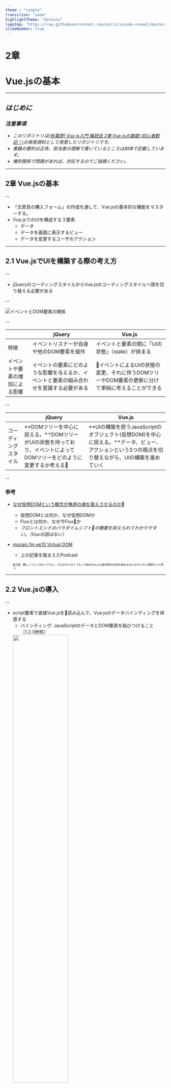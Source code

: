 ```yaml
---
theme : "simple"
transition: "zoom"
highlightTheme: "darkula"
logoImg: "https://raw.githubusercontent.com/evilz/vscode-reveal/master/images/logo-v2.png"
slideNumber: true
---
```


# 2章
# Vue.jsの基本

---

## *はじめに*

### *注意事項*

- *このリポジトリは[[秋葉原] Vue.js入門 輪読会 2章 Vue.jsの基礎 (初心者歓迎！)](https://weeyble-js.connpass.com/event/131771/)の発表資料として用意したリポジトリです。*
- *書籍の要約は正体、担当者の理解で書いているところは斜体で記載しています。*
- *権利関係で問題があれば、対応するのでご指摘ください。*

---

## 2章 Vue.jsの基本

--

- 「文房具の購入フォーム」の作成を通して、Vue.jsの基本的な機能をマスターする。
- Vue.jsでのUIを構成する３要素
  + データ
  + データを画面に表示するビュー
  + データを変更するユーザのアクション

---

## 2.1 Vue.jsでUIを構築する際の考え方

--

- jQueryのコーディングスタイルからVue.jsのコーディングスタイルへ頭を切り替える必要がある

--

![イベントとDOM要素の関係](fig/fig_2.1.jpeg)

--

||jQuery|Vue.js|
|---|---|---|
|特徴|イベントリスナーが自身や他のDOM要素を操作|イベントと要素の間に「UIの状態」（state）が挟まる|
|イベントや要素の増加による影響|イベントの要素にどのような影響を与えるか、イベントと要素の組み合わせを意識する必要がある|イベントによるUIの状態の変更、それに伴うDOMツリーやDOM要素の更新に分けて単純に考えることができる|

--

||jQuery|Vue.js|
|---|---|---|
|コーディングスタイル|**DOMツリーを中心に捉える。**DOMツリーがUIの状態を持っており、イベントによってDOMツリーをどのように変更するか考える|**UIの構築を担うJavaScriptのオブジェクト(仮想DOM)を中心に捉える。**データ、ビュー、アクションという3つの視点を切り替えながら、UIの構築を進めていく|

--

### 参考

- [なぜ仮想DOMという概念が俺達の魂を震えさせるのか](https://qiita.com/mizchi/items/4d25bc26def1719d52e6)
  + 仮想DOMとは何か、なぜ仮想DOMか
  + Fluxとは何か、なぜ今Fluxか
  + *フロントエンドのパラダイムシフトの概要を抑えられてわかりやすい。（Vueの話はない）*
- [mozaic.fm ep13 Virtual DOM](https://mozaic.fm/episodes/13/virtual-dom.html)
  + 上の記事を踏まえたPodcast

  <span style="font-size: 60%">*正直、難しくてよく分かってない。ただ分からなくてもこの後のVue.jsの基本部分を読み進める分にはそんなに問題ないと思う*</span>


---

## 2.2 Vue.jsの導入

--

- script要素で直接Vue.jsを読み込んで、Vue.jsのデータバインディングを体感する
  + バインディング: JavaScriptのデータとDOM要素を結びつけること（1.2.3参照）  
  <img src="fig/fig_2.2.png" style="width:60%;"/>
- [サンプルコード](https://github.com/yasugahira0810/Vue.js_chapter2/blob/master/2.2.html), [デモ](2.2.html)

--

### Column Vue.jsの高度な環境構築

- 本章はVue.jsの基本機能の利用のみなので、script要素でライブラリを直接読み込む簡易な開発方法を用いた。
- SPAなど複数ファイルで構成されるアプリを開発する場合は、webpackなどのバンドルツールを利用すべき。
- Vue CLIを用いると高度な環境を比較的簡単に構築できる。Vue CLIは6章で紹介する。

---

## 2.3 Vueオブジェクト

--

- Vue.jsのファイルを読み込むとグローバル変数Vueが定義される
- グローバル変数Vueは複数の役割を持ったオブジェクト
  + Vueインスタンスを生成する**コンストラクタ**  
    => 2.3.1で説明
  + Vue.jsのAPIを束ねる名前空間（**モジュール**）  
    => 2.3.2で説明

--

### 2.3.1 コンストラクタ

- JSではコンストラクタはオブジェクトを生成するための関数
- 通常の関数呼び出しと異なりnew演算子を使う
- 生成されたオブジェクトが**Vueインスタンス**
- DOMにマウントすることでVueの機能が使える
<img src="fig/fig_2.2.png" style="width:60%;"/>

--

- Vueインスタンスの生成例（2.2からの再掲）
```js
        new Vue({
            el: '#app',
            data: {
                message: 'こんにちは!'
            }
        });
```

- 「el」や「data」はコンストラクタの引数で、オプションオブジェクトという
- オプションオブジェクトの内容によってVueインスタンスやUIの挙動が決まる
- 本節で主要なオプションを扱う（次スライド）

--

|オプション名|内容|紹介箇所|
|------|------|------|
|data|UIの状態・データ|2.5|
|el|VueインスタンスをマウントするDOM要素|2.4|
|filters|データを文字列と整形する|2.7|
|methods|イベント発生時などの振舞い|2.10|
|computed|データから派生した算出値　（算出プロパティ）|2.8|

- <span style="font-size: 60%">*オプション名がこの後「elプロパティ」のように言い換えられるので注意*</span>
- <span style="font-size: 60%">*JSの文法的にはオプション, Vue.jsの擁護的にはプロパティというイメージと思う*</span>

--

- *[2.11のVueインスタンスの定義](https://github.com/yasugahira0810/Vue.js_chapter2/blob/master/2.11.html)は全部使ってるので覗いてみよう！*

--

### Vueインスタンスを変数に代入する理由は？

- 本節では説明の都合上変数に代入しているが、代入せずに用いることも可能
- 実際の開発では、複数のVueインスタンスがコミュニケーションする際に変数に代入する
- *SNSの例はよくわからないので説明省略。気にしなくていいと思う。*
- サンプルの変数名vmはMVVMパターンのViewModelが由来

--

### Column MVVMパターン

- ソフトウェアアーキテクチャパターンの一種
  + M: ビジネスロジックや内部の処理を担うModel
  + V: レイアウトや見た目を担うView
  + VM: View向けの状態の管理を担うViewModel
- 本書では詳細な解説はしない

--

### 2.3.2 コンポーネント

- Vue.jsでも先ほどのVueインスタンスを分割できる
  + プログラミングにおいて関数を適切な粒度・役割で分割するのと同様
- この分割単位を**コンポーネント**と呼ぶ
  + Vueオブジェクトのcomponentメソッドでアプリ全体で使うコンポーネントを登録可能
  + Vueインスタンス生成時のオプションのcomponentsプロパティで、そのVueインスタンスのスコープだけで利用できるコンポーネントを登録可能（*意味がわからないよ。。。*）
  + 次章で説明（*だそうなので、気にせず進もう*）

---

## 2.4 Vueインスタンスのマウント

--

- Vue.jsの処理は、2.3で説明したVueインスタンスをDOM要素にマウントするところから始まる
  + マウント: 既存のDOM要素をVue.jsが生成するDOM要素で置き換えること

<img src="fig/fig_2.2.png" style="width:60%;"/>

--

- 本節では2通りのDOM要素の指定方法を紹介
  + 2.4.1 インスタンス生成時にelプロパティで与える方法
  + 2.4.2 $mountメソッドを呼び出して後から指定する方法


--

### 2.4.1 Vueインスタンスの適用（el）

- オプションオブジェクトのelプロパティで指定したDOM要素がマウント対象になる
- elプロパティにはDOM要素のオブジェクトかCSSセレクタの文字列を指定できる
- マウントするとマウントした要素とその子孫が置き換えられる
- 従ってVue.jsの機能はマウントする要素とその子孫でのみ有効になる

--

- 前提: elプロパティで#appが指定されている
<img src="fig/fig_2.4.png" style="width:60%;"/>
- *また[2.11のサンプル](https://github.com/yasugahira0810/Vue.js_chapter2/blob/master/2.11.html)見て感覚を掴もう！*

--

### 2.4.2 メソッドによるマウント（$mountメソッド）

- Vueインスタンス生成時にelプロパティを定義せずとも、$mountメソッドでマウントができる
- マウント対象のDOM要素がUI操作や通信などで遅延的に追加される場合に使う

--

### Column Vue.jsを既存アプリケーションに導入する

- 既存アプリへの導入時もDOM要素を作成してマウントするところは同じ
- 既存アプリのテンプレートエンジンによっては、Vue.jsのシンタックスシュガー（@click, :disabled など）が使えないので、その場合は正式な書き方で記述する

---

## 2.5 UIのデータ定義（data）

--

### dataプロパティ

- UIの状態となるデータのオブジェクトを指定
- Vue.jsのリアクティブシステムに乗る（1.5.2参照）
- dataにはオブジェクトか関数を渡せる。渡したオブジェクトはテンプレートから参照できる
- [サンプルコード](https://github.com/yasugahira0810/Vue.js_chapter2/blob/master/2.5.html), [デモ](2.5.html)

--

### *ちょっと寄り道　JSFiddleのこと*

- *書籍に載っている<https://jsfiddle.net/kitak/ufzsw5jL>にアクセスすると、何もないやんけ！という気持ちになる(土台のページとのことだけど）*
- *いじっていて気づいたが、JSFiddleは保存すると元のURLの後に保存回数のリソースが切られるらしい*
- *<https://jsfiddle.net/kitak/ufzsw5jL/4>にアクセスすると2.5節のサンプルが見れるので、手っ取り早く触りたい人はアクセスしてみよう*

--

### 2.5.1 Vueインスタンスの確認

- 先ほどのサンプルを使って、Vueインスタンスがどうなっているか確認する
- Vueインスタンスはブラウザの開発者ツールで確認する
- Google ChromeならChrome DevToolsのConsoleに「console.log(vm)」と打ち込む

--

<img src="fig/fig_2.5_1.png" style="width:55%;"/>

<span style="font-size: 60%">*出力結果。最初は「items: (...)」みたいに閉じているけど、クリックすれば開く*</span>

--


### DevToolsでわかる2つのこと❶

- $elからVueインスタンスをマウントしたDOM要素にアクセスできる
<center><img src="fig/fig_2.5_2.png" style="width:70%;"/></center>
- <span style="font-size: 60%">*左がコード、右がVueインスタンス。確かにpタグらしきものがある*</span>
- <span style="font-size: 60%">*$始まりのプロパティやメソッドはVue.jsが提供。_始まりはVue.jsが内部利用*</span>

--

### DevToolsでわかる2つのこと❷

- dataに与えたキー名（ここではitems）がVueインスタンスの直下でプロパティとして公開されている
<center><img src="fig/fig_2.5_3.png" style="width:100%;"/></center>
- <span style="font-size: 60%">*console.log(vm.items)でitemsの内容を取得できる。console.log(vm.data.items)はエラー*</span>

--

### 2.5.2 データの変更を検知する

- Vue.jsでは、データの変更を検知して自動で画面を更新するため、データの代入と参照は監視される
- 先ほどの例で言えば、itemsの値を更新すると、それがトリガーとなってビューの再描画・DOM要素の更新が行われる
- **これがVue.jsのリアクティブシステムの力だ!**(ﾄﾞﾔｧ)

--

### データ変更の例

<center><img src="fig/fig_2.5_4.png" style="width:100%;"/></center>
- <span style="font-size: 60%">*左が変更前、右が変更後。vm.items[0].name="万年筆"」と打ってターン！とすればDOM要素も書き換わる*</span>

--

### $watchによる監視

- $watchメソッドは、Vueインスタンスの変更を検知してそれを元に動作する
- $watchメソッド
  + 第一引数：監視対象の値を返す関数
  + 第二引数：値が変わった場合に呼ばれるコールバック関数

--

### サンプル使ってやってみよう

```js
vm.$watch(function () {
  //鉛筆の個数
  return this.items[0].quantity
}, function (quantity) {
  //このコールバックは、鉛筆の購入個数が変更されたら呼ばれます
  console.log(quantity)
  this.items[0].name="へ〜い！" + this.items[0].name + quantity + "本、ご注文いただきました〜。喜んで〜"
})
```
- DevToolsのConsoleにthis.items[0].quantity=100やvm.items[0].quantity=100と打ってみよう！

---

## 2.6 テンプレート構文

--

### テンプレート？

- VueインスタンスのデータからDOMを作る**手段**
- 両者を宣言的に定義する（データバインディング）
<center><img src="fig/fig_2.2.png" style="width:60%;"/></center>
- <span style="font-size: 60%">*2章は右側から順に説明してきた。本節はデータからDOMを構築する手段の説明*</span>

--

### テンプレート構文で重要な概念

- Mustache記法によるデータの展開
  + HTMLのテキストコンテンツへのデータ展開で用いる
  + {{と}}の間にデータや式を記述する
- ディレクティブによるHTML要素の拡張
  + HTMLの属性を用いて独自の拡張を行うために用いる
  + 名前がv-で始まる
  + 2.9節で解説

--

### 2.6.1 テキストへの展開

- VueインスタンスのデータをHTMLのテキストコンテンツとして展開
- これまで見てきたdataプロパティで定義したデータの他に以下が扱える
  + データから派生して算出される**算出プロパティ**（2.8節）
  + イベント発生時の振る舞いを定義する**メソッド**（2.11節）
  + データを文字列と整形する**フィルタ**（2.7節）
- データ変更時のHTMLへの反映はVue.jsが担う  
  開発者は少ないコード量で動的なUIを実装できる

--

### 2.6.2 属性値の展開

- これまではHTMLのテキストコンテンツへの展開の例を見てきた（鉛筆=>万年筆とか）
- それ以外にDOM要素の属性に対しても展開できる
- 属性の展開にMustache記法は使えないので  
  **v-bind:属性名="データを展開した属性値"**を使う
- v-bindは2.9でやるディレクティブの１つ
- 以降、1つのサンプルで2つの属性の展開を示す

--

### 例1: title属性の展開

- title属性は要素の補足情報を表す属性
- 一般的にはマウスオーバー時にツールチップで表示
- 例ではtitle属性にdataプロパティのloggedInButtonを与える
- [サンプルコード](https://github.com/yasugahira0810/Vue.js_chapter2/blob/master/2.6.html), [デモ](2.6.html)

--

### 例2: disabled属性の展開

- disabled属性はフォーム要素を非活性にする属性
- &lt;button disabled&gt;購入&lt;/button&gt;と書くと<button disabled>購入</button>のように購入ボタンが非活性で表示される
- 例のcanBuyキーは参照時に真偽値を返すデータ  
  v-bind: disabledでは!で真偽値を反転させている
- サンプル, デモのリンクは前ページと同じ

--

- 左はdisbledの真偽値が偽の場合、右は真の場合。
<center><img src="fig/fig_2.6.png" style="width:100%;"/></center>
- <span style="font-size: 60%">偽の場合、disabled=falseになるのではなく、disabled属性が削除される</span>
- <span style="font-size: 60%">*真の場合のdisabled="disabled"に若干違和感を覚えるが、書籍には言及無いのでスルー*</span>

--

### 2.6.3 JacaScript式の展開

- 展開はデータのバインディングだけではなくJavaScript式もサポート
- Mustache式とv-bindの両方をサポート
- ただしJavaScriptの式は1つしか書けない
- 複雑なことがしたい場合は算出プロパティやメソッドを使う
- 定期的に見直して、複雑になっていたら移動の検討をすることが大事
- 例：
```html
<p>{{ items[0].price * tems[0].quantity }}</p>
```

---

## 突然のハンズオンタイム

--

- 2.6のサンプルコードを一緒にいじってみましょう
- おいでませ[【ハンズオン用のJSFiddle】](https://jsfiddle.net/yasugahira0810/a687mwrz/3/)←
<center><img src="fig/fig_handson1.png" style="width:80%;"/></center>
<center>こんな画面が見えればOK</center>

--

### ハンズオン１

**やること：購入ボタンを非活性にする**

- 手順
  1. DevToolsのConsoleを開く
  2. 左上のプルダウンをtopからresult〜へ変更する
  3. （JSを見るとVueインスタンスを変数vmに格納していることを確認する）
  4. （data配下のキー名はvm.キー名でアクセスできることを思い出す）
  5. Consoleに「vm.canBuy=false」と打ち込む
  6. 購入ボタンが非活性かされることを確認する

--

### ハンズオン2

**やること：$watchでツールチップを変更する**

- 現状だと購入ボタンが非活性なのに「ログイン済のため購入できます。」のツールチップが出てしまう
- 2.5.2でやった$watchを使ってcanBuyの真偽値を監視して、適切なツールチップを表示しよう

--

- 手順

- Consoleに以下を打ち込む
```js
vm.$watch(function () {
    return this.canBuy
  }, function (canBuy) {
      if(canBuy == true) {
        this.loggedInButton="ログイン済のため購入できます。"
      } else if (canBuy == false) {
        this.loggedInButton="おまえに食わせる鉛筆はねぇ！"
      }
  })
```

- vm.canBuy=true, vm.canBuy=falseと打って、ツールチップがボタンの活性・非活性に伴って適切に変更されることを確認する

